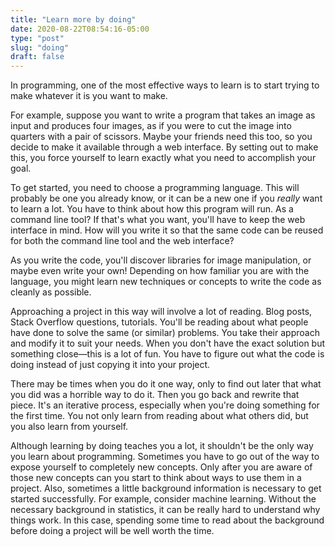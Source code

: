 ```yaml
---
title: "Learn more by doing"
date: 2020-08-22T08:54:16-05:00
type: "post"
slug: "doing"
draft: false
---
```


In programming, one of the most effective ways to learn is to start trying to
make whatever it is you want to make.

For example, suppose you want to write a program that takes an image as input
and produces four images, as if you were to cut the image into quarters with a
pair of scissors. Maybe your friends need this too, so you decide to make it
available through a web interface. By setting out to make this, you force
yourself to learn exactly what you need to accomplish your goal.

To get started, you need to choose a programming language. This will probably
be one you already know, or it can be a new one if you *really* want to learn a
lot. You have to think about how this program will run. As a command line tool?
If that's what you want, you'll have to keep the web interface in mind. How
will you write it so that the same code can be reused for both the command line
tool and the web interface?

As you write the code, you'll discover libraries for image manipulation, or
maybe even write your own! Depending on how familiar you are with the language,
you might learn new techniques or concepts to write the code as cleanly as
possible.

Approaching a project in this way will involve a lot of reading. Blog posts,
Stack Overflow questions, tutorials. You'll be reading about what people have
done to solve the same (or similar) problems. You take their approach and
modify it to suit your needs. When you don't have the exact solution but
something close—this is a lot of fun. You have to figure out what the code is
doing instead of just copying it into your project.

There may be times when you do it one way, only to find out later that what you
did was a horrible way to do it. Then you go back and rewrite that piece. It's
an iterative process, especially when you're doing something for the first time.
You not only learn from reading about what others did, but you also learn from
yourself.

Although learning by doing teaches you a lot, it shouldn't be the only way you
learn about programming. Sometimes you have to go out of the way to expose
yourself to completely new concepts. Only after you are aware of those new
concepts can you start to think about ways to use them in a project. Also,
sometimes a little background information is necessary to get started
successfully. For example, consider machine learning. Without the necessary
background in statistics, it can be really hard to understand why things work.
In this case, spending some time to read about the background before doing a
project will be well worth the time.
